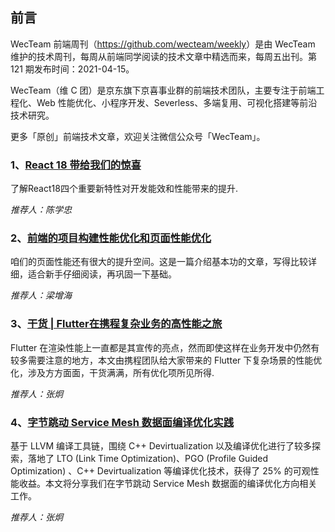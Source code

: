 ## 前言

WecTeam 前端周刊（<https://github.com/wecteam/weekly>）是由 WecTeam 维护的技术周刊，每周从前端同学阅读的技术文章中精选而来，每周五出刊。第 121 期发布时间：2021-04-15。

WecTeam（维 C 团）是京东旗下京喜事业群的前端技术团队，主要专注于前端工程化、Web 性能优化、小程序开发、Severless、多端复用、可视化搭建等前沿技术研究。

更多「原创」前端技术文章，欢迎关注微信公众号「WecTeam」。

### 1、[React 18 带给我们的惊喜](https://mp.weixin.qq.com/s/Pr5lMuL1ev7id9k2h2DTQQ)

了解React18四个重要新特性对开发能效和性能带来的提升.

_推荐人：陈学忠_

### 2、[前端的项目构建性能优化和页面性能优化](https://juejin.cn/post/7084149224312897549)

咱们的页面性能还有很大的提升空间。这是一篇介绍基本功的文章，写得比较详细，适合新手仔细阅读，再巩固一下基础。

_推荐人：梁增海_

### 3、[干货 | Flutter在携程复杂业务的高性能之旅](https://mp.weixin.qq.com/s/QgPXNpdU2mlAb6tlcsm_eQ)

Flutter 在渲染性能上一直都是其宣传的亮点，然而即使这样在业务开发中仍然有较多需要注意的地方，本文由携程团队给大家带来的 Flutter 下复杂场景的性能优化，涉及方方面面，干货满满，所有优化项所见所得.

_推荐人：张炯_

### 4、[字节跳动 Service Mesh 数据面编译优化实践](https://mp.weixin.qq.com/s/56RYaad3YnUSn3NgXiD_Ow)

基于 LLVM 编译工具链，围绕 C++ Devirtualization 以及编译优化进行了较多探索，落地了 LTO (Link Time Optimization)、PGO (Profile Guided Optimization) 、C++ Devirtualization 等编译优化技术，获得了 25% 的可观性能收益。本文将分享我们在字节跳动 Service Mesh 数据面的编译优化方向相关工作。

_推荐人：张炯_